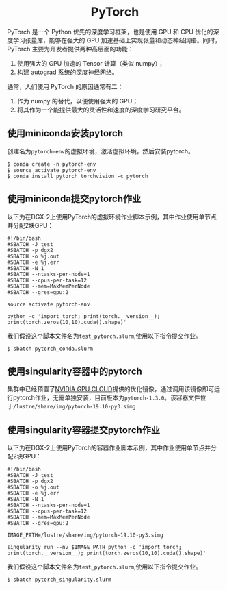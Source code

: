# <center>PyTorch</center>

PyTorch 是一个 Python 优先的深度学习框架，也是使用 GPU 和 CPU 优化的深度学习张量库，能够在强大的 GPU 加速基础上实现张量和动态神经网络。同时，PyTorch 主要为开发者提供两种高层面的功能：

1. 使用强大的 GPU 加速的 Tensor 计算（类似 numpy）；
2. 构建 autograd 系统的深度神经网络。

通常，人们使用 PyTorch 的原因通常有二：

1. 作为 numpy 的替代，以便使用强大的 GPU；
2. 将其作为一个能提供最大的灵活性和速度的深度学习研究平台。

## 使用miniconda安装pytorch

创建名为`pytorch-env`的虚拟环境，激活虚拟环境，然后安装pytorch。

```
$ conda create -n pytorch-env
$ source activate pytorch-env
$ conda install pytorch torchvision -c pytorch
```

## 使用miniconda提交pytorch作业

以下为在DGX-2上使用PyTorch的虚拟环境作业脚本示例，其中作业使用单节点并分配2块GPU：

```
#!/bin/bash
#SBATCH -J test
#SBATCH -p dgx2
#SBATCH -o %j.out
#SBATCH -e %j.err
#SBATCH -N 1
#SBATCH --ntasks-per-node=1
#SBATCH --cpus-per-task=12
#SBATCH --mem=MaxMemPerNode
#SBATCH --gres=gpu:2

source activate pytorch-env

python -c 'import torch; print(torch.__version__); print(torch.zeros(10,10).cuda().shape)'
```

我们假设这个脚本文件名为`test_pytorch.slurm`,使用以下指令提交作业。

```
$ sbatch pytorch_conda.slurm
```

## 使用singularity容器中的pytorch

集群中已经预置了[NVIDIA GPU CLOUD](https://ngc.nvidia.com/)提供的优化镜像，通过调用该镜像即可运行pytorch作业，无需单独安装，目前版本为`pytorch-1.3.0`。该容器文件位于`/lustre/share/img/pytorch-19.10-py3.simg`


## 使用singularity容器提交pytorch作业

以下为在DGX-2上使用PyTorch的容器作业脚本示例，其中作业使用单节点并分配2块GPU：

```
#!/bin/bash
#SBATCH -J test
#SBATCH -p dgx2
#SBATCH -o %j.out
#SBATCH -e %j.err
#SBATCH -N 1
#SBATCH --ntasks-per-node=1
#SBATCH --cpus-per-task=12
#SBATCH --mem=MaxMemPerNode
#SBATCH --gres=gpu:2

IMAGE_PATH=/lustre/share/img/pytorch-19.10-py3.simg

singularity run --nv $IMAGE_PATH python -c 'import torch; print(torch.__version__); print(torch.zeros(10,10).cuda().shape)'
```

我们假设这个脚本文件名为`test_pytorch.slurm`,使用以下指令提交作业。

```
$ sbatch pytorch_singularity.slurm
```